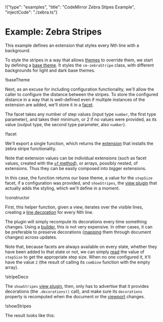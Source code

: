 !{"type": "examples", "title": "CodeMirror Zebra Stipes Example", "injectCode": "./zebra.ts"}

# Example: Zebra Stripes

This example defines an extension that styles every Nth line with a
background.

To style the stripes in a way that allows
[themes](##view.EditorView^theme) to override them, we start by
defining a [base theme](##view.EditorView^baseTheme). It styles the
`cm-zebraStripe` class, with different backgrounds for light and dark
base themes.

!baseTheme

Next, as an excuse for including configuration functionality, we'll
allow the caller to configure the distance between the stripes. To
store the configured distance in a way that is well-defined even if
multiple instances of the extension are added, we'll store it in a
[facet](##state.Facet).

The facet takes any number of step values (input type `number`, the
first type parameter), and takes their minimum, or 2 if no values were
provided, as its value (output type, the second type parameter, also
`number`).

!facet

We'll export a single function, which returns the
[extension](##state.Extension) that installs the zebra stripe
functionality.

Note that extension values can be individual extensions (such as facet
values, created with the [`of` method](##state.Facet.of)), or arrays,
possibly nested, of extensions. Thus they can be easily composed into
bigger extensions.

In this case, the function returns our base theme, a value for the
`stepSize` facet, if a configuration was provided, and `showStripes`,
the [view plugin](##view.ViewPlugin) that actually adds the styling,
which we'll define in a moment.

!constructor

First, this helper function, given a view, iterates over the visible
lines, creating a [line decoration](##view.Decoration^line) for every
Nth line.

The plugin will simply recompute its decorations every time something
changes. Using a [builder](##state.RangeSetBuilder), this is not
very expensive. In other cases, it can be preferable to preserve
decorations ([mapping](##state.RangeSet.map) them through document
changes) across updates.

Note that, because facets are always available on every state, whether
they have been added to that state or not, we can simply
[read](##state.EditorState.facet) the value of `stepSize` to get the
appropriate step size. When no one configured it, it'll have the value
`2` (the result of calling its `combine` function with the empty
array).

!stripeDeco

The `showStripes` [view plugin](##view.ViewPlugin), then, only has to
advertise that it provides decorations (the `.decorations()` call),
and make sure its `decorations` property is recomputed when the
document or the [viewport](##view.EditorView.viewport) changes.

!showStripes

The result looks like this:

<div id=editor></div>
<script defer src="../../codemirror.js"></script>
<script defer src="zebra.js"></script>
